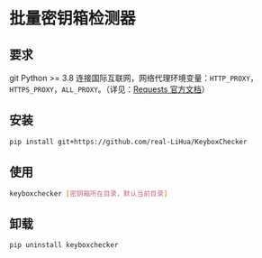 # 批量密钥箱检测器

## 要求
git
Python >= 3.8
连接国际互联网，网络代理环境变量：`HTTP_PROXY`，`HTTPS_PROXY`，`ALL_PROXY`。（详见：[Requests 官方文档](https://requests.readthedocs.io/projects/cn/zh-cn/latest/user/advanced.html#proxies)）

## 安装
```bash
pip install git+https://github.com/real-LiHua/KeyboxChecker
```

## 使用
```bash
keyboxchecker [密钥箱所在目录，默认当前目录]
```

## 卸载
```bash
pip uninstall keyboxchecker
```
